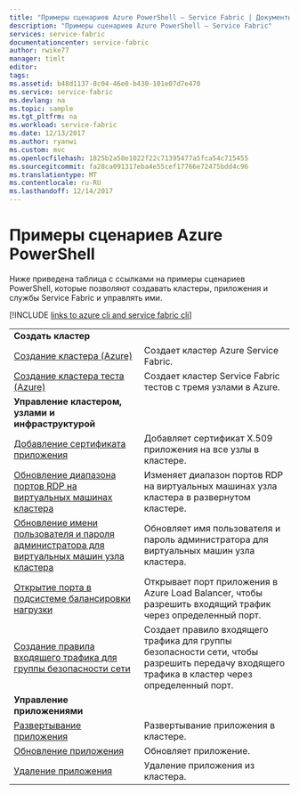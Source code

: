 ```yaml
---
title: "Примеры сценариев Azure PowerShell — Service Fabric | Документы Майкрософт"
description: "Примеры сценариев Azure PowerShell — Service Fabric"
services: service-fabric
documentationcenter: service-fabric
author: rwike77
manager: timlt
editor: 
tags: 
ms.assetid: b48d1137-8c04-46e0-b430-101e07d7e470
ms.service: service-fabric
ms.devlang: na
ms.topic: sample
ms.tgt_pltfrm: na
ms.workload: service-fabric
ms.date: 12/13/2017
ms.author: ryanwi
ms.custom: mvc
ms.openlocfilehash: 1825b2a58e1022f22c71395477a5fca54c715455
ms.sourcegitcommit: fa28ca091317eba4e55cef17766e72475bdd4c96
ms.translationtype: MT
ms.contentlocale: ru-RU
ms.lasthandoff: 12/14/2017
---
```

# <a name="azure-powershell-samples"></a>Примеры сценариев Azure PowerShell

Ниже приведена таблица с ссылками на примеры сценариев PowerShell, которые позволяют создавать кластеры, приложения и службы Service Fabric и управлять ими.

[!INCLUDE [links to azure cli and service fabric cli](../../includes/service-fabric-powershell.md)]

| | |
|-|-|
| **Создать кластер** ||
| [Создание кластера (Azure)](./scripts/service-fabric-powershell-create-secure-cluster-cert.md)| Создает кластер Azure Service Fabric. |
|[Создание кластера теста (Azure)](./scripts/service-fabric-powershell-create-test-cluster.md)| Создает кластер Service Fabric тестов с тремя узлами в Azure.|
| **Управление кластером, узлами и инфраструктурой** ||
| [Добавление сертификата приложения](./scripts/service-fabric-powershell-add-application-certificate.md)| Добавляет сертификат X.509 приложения на все узлы в кластере. |
| [Обновление диапазона портов RDP на виртуальных машинах кластера](./scripts/service-fabric-powershell-change-rdp-port-range.md)|Изменяет диапазон портов RDP на виртуальных машинах узла кластера в развернутом кластере.|
| [Обновление имени пользователя и пароля администратора для виртуальных машин узла кластера](./scripts/service-fabric-powershell-change-rdp-user-and-pw.md) | Обновляет имя пользователя и пароль администратора для виртуальных машин узла кластера. |
| [Открытие порта в подсистеме балансировки нагрузки](./scripts/service-fabric-powershell-open-port-in-load-balancer.md) | Открывает порт приложения в Azure Load Balancer, чтобы разрешить входящий трафик через определенный порт. |
| [Создание правила входящего трафика для группы безопасности сети](./scripts/service-fabric-powershell-add-nsg-rule.md) | Создает правило входящего трафика для группы безопасности сети, чтобы разрешить передачу входящего трафика в кластер через определенный порт. |
| **Управление приложениями** ||
| [Развертывание приложения](./scripts/service-fabric-powershell-deploy-application.md)| Развертывание приложения в кластере.|
| [Обновление приложения](./scripts/service-fabric-powershell-upgrade-application.md)| Обновляет приложение.|
| [Удаление приложения](./scripts/service-fabric-powershell-remove-application.md)| Удаление приложения из кластера.|
